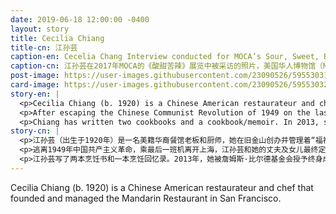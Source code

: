 ```yaml
---
date: 2019-06-18 12:00:00 -0400
layout: story
title: Cecilia Chiang
title-cn: 江孙芸
caption-en: Cecelia Chang Interview conducted for MOCA’s Sour, Sweet, Bitty, Spicy Exhibition, 2017 Museum of Chinese in America<br>(MOCA) Institutional Archives
caption-cn: 江孙芸在2017年MOCA的《酸甜苦辣》展览中被采访的照片，美国华人博物馆（MOCA）机构档案
post-image: https://user-images.githubusercontent.com/23090526/59553031-573f2f80-8f5d-11e9-9fbe-ad1088a46f79.jpg
card-image: https://user-images.githubusercontent.com/23090526/59553032-58705c80-8f5d-11e9-9699-f6f838d1ab18.jpg
story-en: |
  <p>Cecilia Chiang (b. 1920) is a Chinese American restaurateur and chef that founded and managed the Mandarin Restaurant in San Francisco. With the opening of the restaurant in 1960, Chiang is credited with introducing Americans to authentic Mandarin cuisine.</p>
  <p>After escaping the Chinese Communist Revolution of 1949 on the last flight out of Shanghai, Chiang, her husband, and her daughter eventually settled in San Francisco, where she agreed to help some friends open a restaurant. When the landlord refused to return her deposit after her friends backed out, Chiang decided to run the restaurant on her own. She listed over 200 dishes on her first menu to figure out which dishes appealed most to non-Chinese Americans and eschewed stereotypical Chinese restaurant decor in designing the spaces. While Chiang initially struggled in the industry as a Mandarin-speaking Chinese woman, she soon began attracting important clientele (such as <i>The Flower Drum Song</i> creator C.Y. Lee) and moved her booming restaurant to a 300-seat location in Ghirardelli Square. She ran the restaurant until her she sold it and retired in 1991; the restaurant continued to operate until 2006.Her son, Philip Chiang, eventually co-founded the popular restaurant chain P.F. Chang’s.</p>
  <p>Chiang has written two cookbooks and a cookbook/memoir. In 2013, she was honored with a lifetime achievement award from the James Beard Foundation. Even at the age of 98, Chiang continues to champion charitable causes, most notably raising money for the Chinese American International School in San Francisco.</p>
story-cn: |
  <p>江孙芸（出生于1920年）是一名美籍华裔餐馆老板和厨师，她在旧金山创办并管理着“福禄寿”中餐厅。1960年，餐厅开业，江孙芸因向美国客人推出正宗的中国菜而受到赞誉。</p>
  <p>逃离1949年中国共产主义革命，乘最后一班机离开上海，江孙芸和她的丈夫及女儿最终定居在旧金山，在那里她同意帮助一些朋友开一家餐馆。但她的朋友们食言退出了，而房东又拒绝退还押金，这时江孙芸决定自己经营这家餐馆。她在第一个菜单上列出了200多种菜肴，以确定哪些菜肴会对非华裔美国人最有吸引力，并且在设计空间时避开陈规定型的中国餐馆装饰。作为一名说普通话的中国女性，江孙芸最初在这个行业中很挣扎，但她很快就开始吸引重要的客户（例如《花鼓戏》（The Flower Drum Song）的作者黎锦扬（C.Y. Lee）），并将她蓬勃发展的餐厅搬到位于Ghirardelli广场的能容纳300个座位的新址。她一直经营这家餐馆，直到1991卖掉退休，之后这家餐厅继续营业到2006年。她的儿子江一帆（Philip Chiang），最终与其他人共同创办了很受欢迎的连锁餐厅“华馆”（P.F. Chang’s）。</p>
  <p>江孙芸写了两本烹饪书和一本烹饪回忆录。2013年，她被詹姆斯·比尔德基金会授予终身成就奖。即使在98岁高龄，江孙芸依然继续支持慈善事业，其中最著名的是为旧金山的中美国际学校筹集资金。</p>
---
```

Cecilia Chiang (b. 1920) is a Chinese American restaurateur and chef that founded and managed the Mandarin Restaurant in San Francisco.
